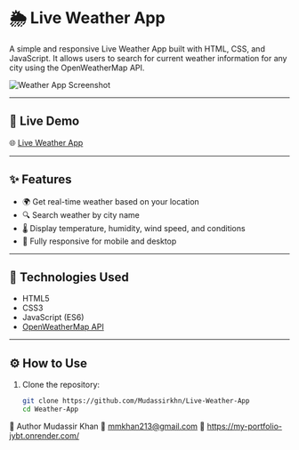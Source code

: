 # 🌦️ Live Weather App

A simple and responsive Live Weather App built with HTML, CSS, and JavaScript. It allows users to search for current weather information for any city using the OpenWeatherMap API.

![Weather App Screenshot](./assets/screenshot.png) <!-- Replace with actual screenshot path -->

---

## 🔗 Live Demo

🌐 [Live Weather App](https://live-weatherr-appp.netlify.app/)  
<!-- Or GitHub Pages URL: https://your-username.github.io/Weather-App/ -->

---

## ✨ Features

- 🌍 Get real-time weather based on your location
- 🔍 Search weather by city name
- 🌡️ Display temperature, humidity, wind speed, and conditions
- 📱 Fully responsive for mobile and desktop

---

## 🚀 Technologies Used

- HTML5
- CSS3
- JavaScript (ES6)
- [OpenWeatherMap API](https://openweathermap.org/api)

---

## ⚙️ How to Use

1. Clone the repository:
   ```bash
   git clone https://github.com/Mudassirkhn/Live-Weather-App
   cd Weather-App


 🙌 Author
Mudassir Khan
📧 mmkhan213@gmail.com
🔗 https://my-portfolio-jybt.onrender.com/
